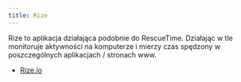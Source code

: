 ```yaml
---
title: Rize
---
```


Rize to aplikacja działająca podobnie do RescueTime. Działając w tle monitoruje aktywności na komputerze i mierzy czas spędzony w poszczególnych aplikacjach / stronach www.

- [Rize.io](https://rize.io)